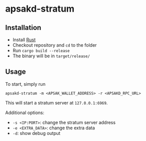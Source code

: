 # apsakd-stratum

## Installation
- Install [Rust](http://rustup.rs)
- Checkout repository and `cd` to the folder
- Run `cargo build --release` 
- The binary will be in `target/release/`

## Usage
To start, simply run
```commandline
apsakd-stratum -m <APSAK_WALLET_ADDRESS> -r <APSAKD_RPC_URL>
```
This will start a stratum server at `127.0.0.1:6969`.

Additional options:
- `-s <IP:PORT>`:  change the stratum server address
- `-e <EXTRA_DATA>`: change the extra data
- `-d`: show debug output

